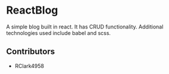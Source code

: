 # ReactBlog

A simple blog built in react. It has CRUD functionality.
Additional technologies used include babel and scss.

## Contributors

- RClark4958